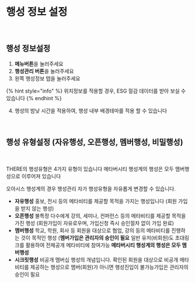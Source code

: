 # 행성 정보 설정

<figure><img src="../../../../../.gitbook/assets/스크린샷 2023-11-20 오후 8.21.27.png" alt=""><figcaption></figcaption></figure>

## 행성 정보설정

1. **메뉴버튼**을 눌러주세요
2. **행성관리 버튼**을 눌러주세요
3. 왼쪽 행성정보 탭을 눌러주세요

{% hint style="info" %}
위치정보를 적용할 경우, ESG 절감 데이터를 받아 보실 수 있습니다&#x20;
{% endhint %}

4. 행성의 밤낮 시간을 적용하여, 행성 내부 배경테마를 적용 할 수 있습니다

<figure><img src="../../../../../.gitbook/assets/스크린샷-2023-11-20-오후-8.24.20.gif" alt=""><figcaption></figcaption></figure>

## 행성 유형설정 (자유행성, 오픈행성, 멤버행성, 비밀행성)

<figure><img src="../../../../../.gitbook/assets/스크린샷 2023-11-20 오후 9.02.43.png" alt=""><figcaption></figcaption></figure>

THERE의 행성유형은 4가지 유형이 있습니다 메타버시티 행성계의 행성은 모두 멤버행성으로 이루어져 있습니다

오아시스 행성계의 경우 행성관리 자가 행성유형을 자유롭게 변경할 수 있습니다.

* **자유행성** 홍보, 전시 등의 메타비티를 제공할 목적을 가지는 행성입니다 (회원 가입을 받지 않는 행성)
* **오픈행성** 불특정 다수에게 강의, 세미나, 컨퍼런스 등의 메타비티를 제공할 목적을 가진 행성 (회원가입이 자유로우며, 가입신청 즉시 승인절차 없이 가입 완료)
* **멤버행성** 학교, 학원, 회사 등 회원을 대상으로 협업, 강의 등의 메타비티를 진행하는 것이 목적인 행성 (**멤버가입은 관리자의 승인이 필요** 일반 유저(비회원)도 초대링크를 활용하여 전체공개 메타비티에 참여가능 **메타버시티 행성계의 행성은 모두 멤버행성**
* **시크릿행성** 비공개 멤버십 행성의 개념입니다. 확인된 회원을 대상으로 비공개 메타비티를 제공하는 행성으로 멤버(회원)가 아니면 행성진입이 불가능가입은 관리자의 승인이 필요&#x20;

##
